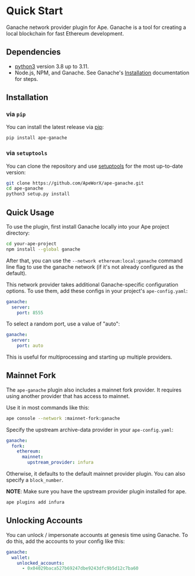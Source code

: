# Quick Start

Ganache network provider plugin for Ape. Ganache is a tool for creating a local blockchain for fast Ethereum development.

## Dependencies

- [python3](https://www.python.org/downloads) version 3.8 up to 3.11.
- Node.js, NPM, and Ganache. See Ganache's [Installation](https://github.com/trufflesuite/ganache#command-line-use%3E) documentation for steps.

## Installation

### via `pip`

You can install the latest release via [pip](https://pypi.org/project/pip/):

```bash
pip install ape-ganache
```

### via `setuptools`

You can clone the repository and use [setuptools](https://github.com/pypa/setuptools) for the most up-to-date version:

```bash
git clone https://github.com/ApeWorX/ape-ganache.git
cd ape-ganache
python3 setup.py install
```

## Quick Usage

To use the plugin, first install Ganache locally into your Ape project directory:

```bash
cd your-ape-project
npm install --global ganache
```

After that, you can use the `--network ethereum:local:ganache` command line flag to use the ganache network (if it's not already configured as the default).

This network provider takes additional Ganache-specific configuration options.
To use them, add these configs in your project's `ape-config.yaml`:

```yaml
ganache:
  server:
    port: 8555
```

To select a random port, use a value of "auto":

```yaml
ganache:
  server:
    port: auto
```

This is useful for multiprocessing and starting up multiple providers.

## Mainnet Fork

The `ape-ganache` plugin also includes a mainnet fork provider. It requires using another provider that has access to mainnet.

Use it in most commands like this:

```bash
ape console --network :mainnet-fork:ganache
```

Specify the upstream archive-data provider in your `ape-config.yaml`:

```yaml
ganache:
  fork:
    ethereum:
      mainnet:
        upstream_provider: infura
```

Otherwise, it defaults to the default mainnet provider plugin.
You can also specify a `block_number`.

**NOTE**: Make sure you have the upstream provider plugin installed for ape.

```bash
ape plugins add infura
```

## Unlocking Accounts

You can unlock / impersonate accounts at genesis time using Ganache.
To do this, add the accounts to your config like this:

```yaml
ganache:
  wallet:
    unlocked_accounts:
      - 0x04029baca527b69247dbe9243dfc9b5d12c7ba60
```
